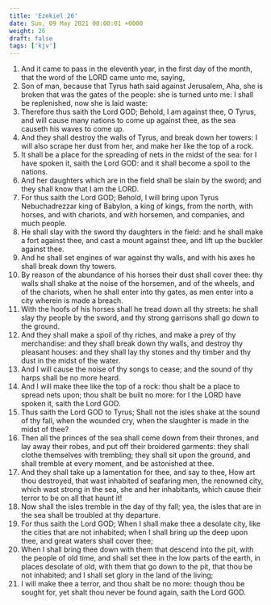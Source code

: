 ```yaml
---
title: 'Ezekiel 26'
date: Sun, 09 May 2021 00:00:01 +0000
weight: 26
draft: false
tags: ['kjv'] 
---
```


1. And it came to pass in the eleventh year, in the first day of the month, that the word of the LORD came unto me, saying,
2. Son of man, because that Tyrus hath said against Jerusalem, Aha, she is broken that was the gates of the people: she is turned unto me: I shall be replenished, now she is laid waste:
3. Therefore thus saith the Lord GOD; Behold, I am against thee, O Tyrus, and will cause many nations to come up against thee, as the sea causeth his waves to come up.
4. And they shall destroy the walls of Tyrus, and break down her towers: I will also scrape her dust from her, and make her like the top of a rock.
5. It shall be a place for the spreading of nets in the midst of the sea: for I have spoken it, saith the Lord GOD: and it shall become a spoil to the nations.
6. And her daughters which are in the field shall be slain by the sword; and they shall know that I am the LORD.
7. For thus saith the Lord GOD; Behold, I will bring upon Tyrus Nebuchadrezzar king of Babylon, a king of kings, from the north, with horses, and with chariots, and with horsemen, and companies, and much people.
8. He shall slay with the sword thy daughters in the field: and he shall make a fort against thee, and cast a mount against thee, and lift up the buckler against thee.
9. And he shall set engines of war against thy walls, and with his axes he shall break down thy towers.
10. By reason of the abundance of his horses their dust shall cover thee: thy walls shall shake at the noise of the horsemen, and of the wheels, and of the chariots, when he shall enter into thy gates, as men enter into a city wherein is made a breach.
11. With the hoofs of his horses shall he tread down all thy streets: he shall slay thy people by the sword, and thy strong garrisons shall go down to the ground.
12. And they shall make a spoil of thy riches, and make a prey of thy merchandise: and they shall break down thy walls, and destroy thy pleasant houses: and they shall lay thy stones and thy timber and thy dust in the midst of the water.
13. And I will cause the noise of thy songs to cease; and the sound of thy harps shall be no more heard.
14. And I will make thee like the top of a rock: thou shalt be a place to spread nets upon; thou shalt be built no more: for I the LORD have spoken it, saith the Lord GOD.
15. Thus saith the Lord GOD to Tyrus; Shall not the isles shake at the sound of thy fall, when the wounded cry, when the slaughter is made in the midst of thee?
16. Then all the princes of the sea shall come down from their thrones, and lay away their robes, and put off their broidered garments: they shall clothe themselves with trembling; they shall sit upon the ground, and shall tremble at every moment, and be astonished at thee.
17. And they shall take up a lamentation for thee, and say to thee, How art thou destroyed, that wast inhabited of seafaring men, the renowned city, which wast strong in the sea, she and her inhabitants, which cause their terror to be on all that haunt it!
18. Now shall the isles tremble in the day of thy fall; yea, the isles that are in the sea shall be troubled at thy departure.
19. For thus saith the Lord GOD; When I shall make thee a desolate city, like the cities that are not inhabited; when I shall bring up the deep upon thee, and great waters shall cover thee;
20. When I shall bring thee down with them that descend into the pit, with the people of old time, and shall set thee in the low parts of the earth, in places desolate of old, with them that go down to the pit, that thou be not inhabited; and I shall set glory in the land of the living;
21. I will make thee a terror, and thou shalt be no more: though thou be sought for, yet shalt thou never be found again, saith the Lord GOD.
